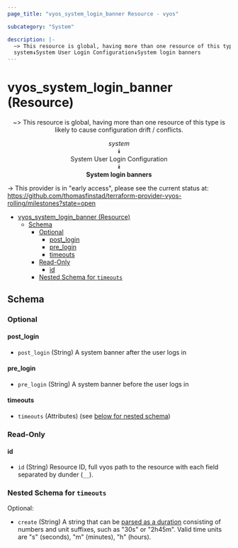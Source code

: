 ```yaml
---
page_title: "vyos_system_login_banner Resource - vyos"

subcategory: "System"

description: |-
  ~> This resource is global, having more than one resource of this type is likely to cause configuration drift / conflicts.
  system⯯System User Login Configuration⯯System login banners
---
```


# vyos_system_login_banner (Resource)
<center>

~> This resource is global, having more than one resource of this type is likely to cause configuration drift / conflicts.

*system*  
⯯  
System User Login Configuration  
⯯  
**System login banners**


</center>

-> This provider is in "early access", please see the current status at: https://github.com/thomasfinstad/terraform-provider-vyos-rolling/milestones?state=open

<!--TOC-->

- [vyos_system_login_banner (Resource)](#vyos_system_login_banner-resource)
  - [Schema](#schema)
    - [Optional](#optional)
      - [post_login](#post_login)
      - [pre_login](#pre_login)
      - [timeouts](#timeouts)
    - [Read-Only](#read-only)
      - [id](#id)
    - [Nested Schema for `timeouts`](#nested-schema-for-timeouts)

<!--TOC-->

<!-- schema generated by tfplugindocs -->
## Schema

### Optional

#### post_login
- `post_login` (String) A system banner after the user logs in
#### pre_login
- `pre_login` (String) A system banner before the user logs in
#### timeouts
- `timeouts` (Attributes) (see [below for nested schema](#nestedatt--timeouts))

### Read-Only

#### id
- `id` (String) Resource ID, full vyos path to the resource with each field separated by dunder (`__`).

<a id="nestedatt--timeouts"></a>
### Nested Schema for `timeouts`

Optional:

- `create` (String) A string that can be [parsed as a duration](https://pkg.go.dev/time#ParseDuration) consisting of numbers and unit suffixes, such as &#34;30s&#34; or &#34;2h45m&#34;. Valid time units are &#34;s&#34; (seconds), &#34;m&#34; (minutes), &#34;h&#34; (hours).
